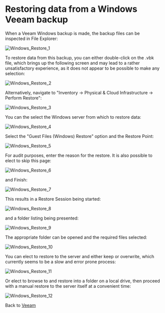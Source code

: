 # Restoring data from a Windows Veeam backup

<PageHeader />

When a Veeam Windows backup is made, the backup files can be inspected in File Explorer:

![Windows_Restore_1](./windows_restore_1.png)

To restore data from this backup, you can either double-click on the .vbk file, which brings up the following screen and may lead to a rather unsatisfactory experience, as it does not appear to be possible to make any selection:

![Windows_Restore_2](./windows_restore_2.png)

Alternatively, navigate to "Inventory -> Physical & Cloud Infrastructure -> Perform Restore":

![Windows_Restore_3](./windows_restore_3.png)

You can the select the Windows server from which to restore data:

![Windows_Restore_4](./windows_restore_4.png)

Select the "Guest Files (Windows) Restore" option and the Restore Point:

![Windows_Restore_5](./windows_restore_5.png)

For audit purposes, enter the reason for the restore. It is also possible to elect to skip this page:

![Windows_Restore_6](./windows_restore_6.png)

and Finish:

![Windows_Restore_7](./windows_restore_7.png)

This results in a Restore Session being started:

![Windows_Restore_8](./windows_restore_8.png)

and a folder listing being presented:

![Windows_Restore_9](./windows_restore_9.png)

The appropriate folder can be opened and the required files selected:

![Windows_Restore_10](./windows_restore_10.png)

You can elect to restore to the server and either keep or overwrite, which currently seems to be a slow and error prone process:

![Windows_Restore_11](./windows_restore_11.png)

Or elect to browse to and restore into a folder on a local drive, then proceed with a manual restore to the server itself at a convenient time:

![Windows_Restore_12](./windows_restore_12.png)

Back to [Veeam](./../README.md)
